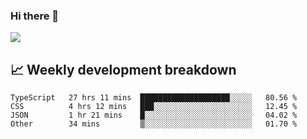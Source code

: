 ### Hi there 👋
<img align="center" src="https://github-readme-stats.vercel.app/api?username=Tumao727&show_icons=true&hide_title=true&theme=dracula" />


## 📈 Weekly development breakdown
<!--START_SECTION:waka-->

```text
TypeScript   27 hrs 11 mins  ████████████████████░░░░░   80.56 %
CSS          4 hrs 12 mins   ███░░░░░░░░░░░░░░░░░░░░░░   12.45 %
JSON         1 hr 21 mins    █░░░░░░░░░░░░░░░░░░░░░░░░   04.02 %
Other        34 mins         ▒░░░░░░░░░░░░░░░░░░░░░░░░   01.70 %
```

<!--END_SECTION:waka-->